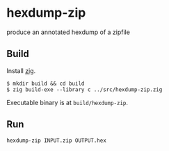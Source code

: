 # hexdump-zip
produce an annotated hexdump of a zipfile

## Build

Install [zig](http://ziglang.org/).

```
$ mkdir build && cd build
$ zig build-exe --library c ../src/hexdump-zip.zig
```

Executable binary is at `build/hexdump-zip`.

## Run

```
hexdump-zip INPUT.zip OUTPUT.hex
```
